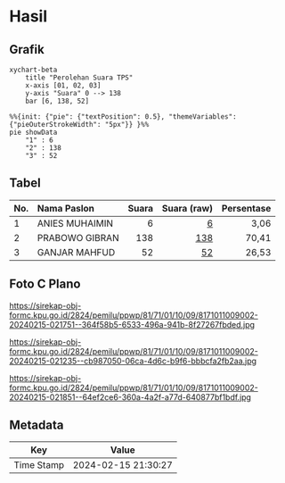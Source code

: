 # Hasil

## Grafik

```mermaid
xychart-beta
    title "Perolehan Suara TPS"
    x-axis [01, 02, 03]
    y-axis "Suara" 0 --> 138
    bar [6, 138, 52]
```

```mermaid
%%{init: {"pie": {"textPosition": 0.5}, "themeVariables": {"pieOuterStrokeWidth": "5px"}} }%%
pie showData
    "1" : 6
    "2" : 138
    "3" : 52
```

## Tabel

| No. | Nama Paslon    | Suara | Suara (raw) | Persentase |
|:--- |:-------------- | -----:| -----------:| ----------:|
| 1   | ANIES MUHAIMIN | 6     | [6][p-1]    | 3,06       |
| 2   | PRABOWO GIBRAN | 138   | [138][p-2]  | 70,41      |
| 3   | GANJAR MAHFUD  | 52    | [52][p-3]   | 26,53      |


[p-1]: https://github.com/gigit-pemilu/pemilu-2024-81-maluku/blob/main/pilpres/hitung-suara/sub/81-maluku/sub/71-kota-ambon/sub/01-nusaniwe/sub/1009-kudamati/sub/002-tps/sub/paslon-1.txt
[p-2]: https://github.com/gigit-pemilu/pemilu-2024-81-maluku/blob/main/pilpres/hitung-suara/sub/81-maluku/sub/71-kota-ambon/sub/01-nusaniwe/sub/1009-kudamati/sub/002-tps/sub/paslon-2.txt
[p-3]: https://github.com/gigit-pemilu/pemilu-2024-81-maluku/blob/main/pilpres/hitung-suara/sub/81-maluku/sub/71-kota-ambon/sub/01-nusaniwe/sub/1009-kudamati/sub/002-tps/sub/paslon-3.txt

## Foto C Plano

https://sirekap-obj-formc.kpu.go.id/2824/pemilu/ppwp/81/71/01/10/09/8171011009002-20240215-021751--364f58b5-6533-496a-941b-8f27267fbded.jpg

https://sirekap-obj-formc.kpu.go.id/2824/pemilu/ppwp/81/71/01/10/09/8171011009002-20240215-021235--cb987050-06ca-4d6c-b9f6-bbbcfa2fb2aa.jpg

https://sirekap-obj-formc.kpu.go.id/2824/pemilu/ppwp/81/71/01/10/09/8171011009002-20240215-021851--64ef2ce6-360a-4a2f-a77d-640877bf1bdf.jpg


## Metadata

| Key        | Value               |
| ---------- | ------------------- |
| Time Stamp | 2024-02-15 21:30:27 |



